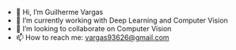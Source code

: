 - 👋 Hi, I’m Guilherme Vargas
- 🌱 I’m currently working with Deep Learning and Computer Vision
- 💞️ I’m looking to collaborate on Computer Vision
- 📫 How to reach me: vargas93626@gmail.com

<!---
vargacypher/vargacypher is a ✨ special ✨ repository because its `README.md` (this file) appears on your GitHub profile.
You can click the Preview link to take a look at your changes.
--->
